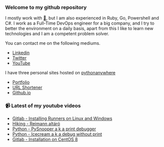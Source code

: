 ### Welcome to my github repository

I mostly work with [:snake:](https://www.python.org/), but I am also experienced in Ruby, Go, Powershell and C#. I work as a Full-Time DevOps engineer for a big company, and I try to better the environment on a daily basis, apart from this I like to learn new technologies and I am a competent problem solver.

You can contact me on the following mediums.
- [Linkedin](https://www.linkedin.com/in/r3ap3rpy)
- [Twitter](https://twitter.com/r3ap3rpy)
- [YouTube](https://www.youtube.com/channel/UC1qkMXH8d2I9DDAtBSeEHqg)

I have three personal sites hosted on [pythonanywhere](https://www.pythonanywhere.com/)
- [Portfolio](http://r3ap3rpy.pythonanywhere.com/)
- [URL Shortener](http://shortenpy.pythonanywhere.com/)
- [Github.io](https://r3ap3rpy.github.io/)

### :video_camera: Latest of my youtube videos
<!-- YOUTUBE:START -->
- [Gitlab - Installing Runners on Linux and Windows](https://www.youtube.com/watch?v=-BPqufFmFG4)
- [Hiking - Reimann altáró](https://www.youtube.com/watch?v=np1klyTfxQ8)
- [Python - PySnooper a k a  print debugger](https://www.youtube.com/watch?v=d0OkxaVwjhs)
- [Python - Icecream a k a  debug without print](https://www.youtube.com/watch?v=zN0VsKYyNK8)
- [Gitlab - Installation on CentOS 8](https://www.youtube.com/watch?v=AP2SyM0s8gM)
<!-- YOUTUBE:END -->

